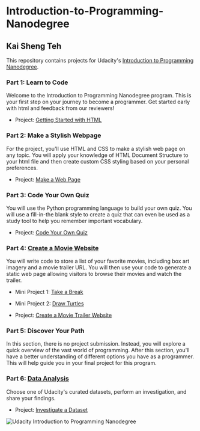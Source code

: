 # Introduction-to-Programming-Nanodegree

## Kai Sheng Teh

This repository contains projects for Udacity's [Introduction to Programming Nanodegree](https://www.udacity.com/course/intro-to-programming-nanodegree--nd000).

### Part 1: Learn to Code
Welcome to the Introduction to Programming Nanodegree program. This is your first step on your journey to become a programmer. Get started early with html and feedback from our reviewers!

- Project: [Getting Started with HTML](https://rawgit.com/kaishengteh/Introduction-to-Programming-Nanodegree/master/1-Learn-to-Code/firstproject.html)

### Part 2: Make a Stylish Webpage
For the project, you'll use HTML and CSS to make a stylish web page on any topic. You will apply your knowledge of HTML Document Structure to your html file and then create custom CSS styling based on your personal preferences.

- Project: [Make a Web Page](https://rawgit.com/kaishengteh/Introduction-to-Programming-Nanodegree/master/2-Make-a-Stylish-Webpage/index.html)

### Part 3: Code Your Own Quiz
You will use the Python programming language to build your own quiz. You will use a fill-in-the blank style to create a quiz that can even be used as a study tool to help you remember important vocabulary.

- Project: [Code Your Own Quiz](https://repl.it/@kaishengteh/Code-Your-Own-Quiz)

### Part 4: [Create a Movie Website](https://www.udacity.com/course/programming-foundations-with-python--ud036)
You will write code to store a list of your favorite movies, including box art imagery and a movie trailer URL. You will then use your code to generate a static web page allowing visitors to browse their movies and watch the trailer.

- Mini Project 1: [Take a Break](https://repl.it/@kaishengteh/Take-a-Break)

- Mini Project 2: [Draw Turtles](https://repl.it/@kaishengteh/Drawing-Turtles)

- Project: [Create a Movie Trailer Website](https://rawgit.com/kaishengteh/Introduction-to-Programming-Nanodegree/master/4-Create-a-Movie-Website/Create-a-Movie-Trailer-Website/fresh_tomatoes.html)

### Part 5: Discover Your Path
In this section, there is no project submission. Instead, you will explore a quick overview of the vast world of programming. After this section, you'll have a better understanding of different options you have as a programmer. This will help guide you in your final project for this program.

### Part 6: [Data Analysis](https://www.udacity.com/course/intro-to-data-analysis--ud170)
Choose one of Udacity's curated datasets, perform an investigation, and share your findings.

- Project: [Investigate a Dataset](https://github.com/kaishengteh/Introduction-to-Programming-Nanodegree/blob/master/6-Data-Analysis/Investigate_a_Dataset.ipynb)

![Udacity Introduction to Programming Nanodegree](https://user-images.githubusercontent.com/14093302/34338440-b5535620-e9a3-11e7-8262-ba943314ff24.jpg)
